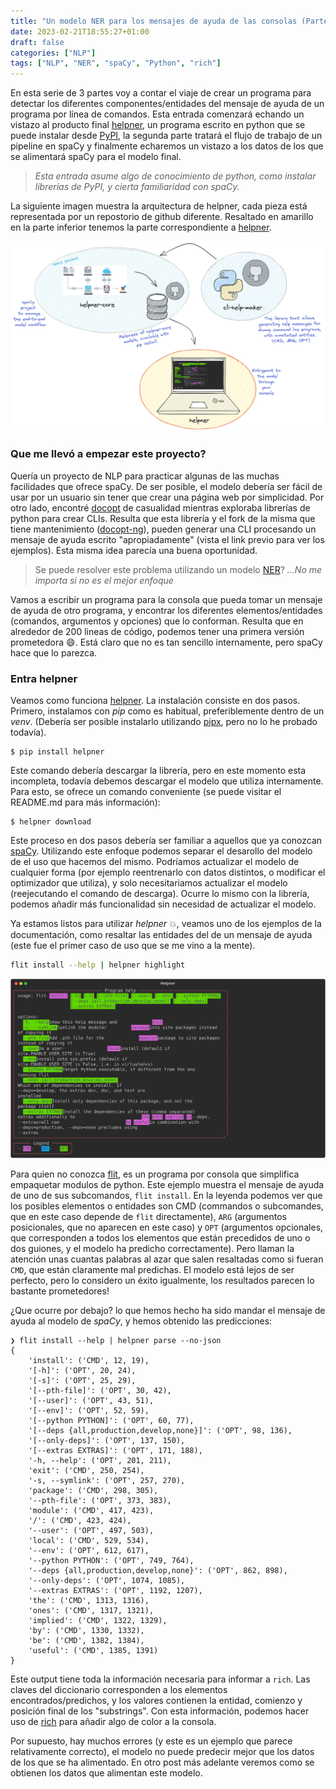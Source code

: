 ```yaml
---
title: "Un modelo NER para los mensajes de ayuda de las consolas (Parte 1: el programa en línea de comandos)"
date: 2023-02-21T18:55:27+01:00
draft: false
categories: ["NLP"]
tags: ["NLP", "NER", "spaCy", "Python", "rich"]
---
```


En esta serie de 3 partes voy a contar el viaje de crear un programa para detectar los diferentes
componentes/entidades del mensaje de ayuda de un programa por línea de comandos. Esta entrada
comenzará echando un vistazo al producto final [helpner](https://github.com/plaguss/helpner), un
programa escrito en python que se puede instalar desde [PyPI](https://pypi.org/project/helpner/),
la segunda parte tratará el flujo de trabajo de un pipeline en spaCy y finalmente echaremos un vistazo
a los datos de los que se alimentará spaCy para el modelo final.

> *Esta entrada asume algo de conocimiento de python, como instalar librerías de PyPI,*
> *y cierta familiaridad con spaCy.*

La siguiente imagen muestra la arquitectura de helpner, cada pieza está representada por un repostorio
de github diferente. Resaltado en amarillo en la parte inferior tenemos la parte correspondiente a [helpner](https://github.com/plaguss/helpner).

![helpner](/images/helpner-arch-part1.png)

### Que me llevó a empezar este proyecto?

Quería un proyecto de NLP para practicar algunas de las muchas facilidades que ofrece spaCy. De ser posible, el modelo debería ser fácil de usar por un usuario sin tener que crear una página web por simplicidad. Por otro lado, encontré [docopt](http://docopt.org/) de casualidad mientras exploraba librerías de python para crear CLIs. Resulta que esta librería y el fork de la misma que tiene mantenimiento ([docopt-ng](https://github.com/jazzband/docopt-ng)), pueden generar una CLI procesando un mensaje de ayuda escrito "apropiadamente" (vista el link previo para ver los ejemplos). Esta misma idea parecía una buena oportunidad.

> Se puede resolver este problema utilizando un modelo [NER](https://spacy.io/usage/linguistic-features#named-entities)? *...No me importa si no es el mejor enfoque*

Vamos a escribir un programa para la consola que pueda tomar un mensaje de ayuda de otro programa, y encontrar los diferentes elementos/entidades (comandos, argumentos y opciones) que lo conforman. Resulta que en alrededor de 200 lineas de código, podemos tener una primera versión prometedora :smile:. Está claro que no es tan sencillo internamente, pero spaCy hace que lo parezca.

### Entra helpner

Veamos como funciona [helpner](https://github.com/plaguss/helpner). La instalación consiste en dos pasos. Primero, instalamos con *pip* como es habitual, preferiblemente dentro de un *venv*. (Debería ser posible instalarlo utilizando [pipx](https://pypa.github.io/pipx/), pero no lo he probado todavía).

```console
$ pip install helpner
```

Este comando debería descargar la librería, pero en este momento esta incompleta, todavía debemos descargar el modelo que utiliza internamente. Para esto, se ofrece un comando conveniente (se puede visitar el README.md para más información):

```console
$ helpner download
```

Este proceso en dos pasos debería ser familiar a aquellos que ya conozcan [spaCy](https://spacy.io/). Utilizando este enfoque podemos separar el desarollo del modelo de el uso que hacemos del mismo. Podríamos actualizar el modelo de cualquier forma (por ejemplo reentrenarlo con datos distintos, o modificar el optimizador que utiliza), y solo necesitariamos actualizar el modelo (reejecutando el comando de descarga). Ocurre lo mismo con la librería, podemos añadir más funcionalidad sin necesidad de actualizar el modelo.

Ya estamos listos para utilizar *helpner* :collision:, veamos uno de los ejemplos de la documentación, como resaltar las entidades del de un mensaje de ayuda (este fue el primer caso de uso que se me vino a la mente).

```sh
flit install --help | helpner highlight
```

![flit-install-help](/images/flit-install-help.svg)

Para quien no conozca [flit](https://github.com/pypa/flit), es un programa por consola que simplifica empaquetar modulos de python. Este ejemplo muestra el mensaje de ayuda de uno de sus subcomandos, `flit install`. En la leyenda podemos ver que los posibles elementos o entidades son CMD (commandos o subcomandes, que en este caso depende de `flit` directamente), `ARG` (argumentos posicionales, que no aparecen en este caso) y `OPT` (argumentos opcionales, que corresponden a todos los elementos que están precedidos de uno o dos guiones, y el modelo ha predicho correctamente). Pero llaman la atención unas cuantas palabras al azar que salen resaltadas como si fueran `CMD`, que están claramente mal predichas. El modelo está lejos de ser perfecto, pero lo considero un éxito igualmente, los resultados parecen lo bastante prometedores!

¿Que ocurre por debajo? lo que hemos hecho ha sido mandar el mensaje de ayuda al modelo de *spaCy*, y hemos obtenido las predicciones:

```console
❯ flit install --help | helpner parse --no-json
{
    'install': ('CMD', 12, 19),
    '[-h]': ('OPT', 20, 24),
    '[-s]': ('OPT', 25, 29),
    '[--pth-file]': ('OPT', 30, 42),
    '[--user]': ('OPT', 43, 51),
    '[--env]': ('OPT', 52, 59),
    '[--python PYTHON]': ('OPT', 60, 77),
    '[--deps {all,production,develop,none}]': ('OPT', 98, 136),
    '[--only-deps]': ('OPT', 137, 150),
    '[--extras EXTRAS]': ('OPT', 171, 188),
    '-h, --help': ('OPT', 201, 211),
    'exit': ('CMD', 250, 254),
    '-s, --symlink': ('OPT', 257, 270),
    'package': ('CMD', 298, 305),
    '--pth-file': ('OPT', 373, 383),
    'module': ('CMD', 417, 423),
    '/': ('CMD', 423, 424),
    '--user': ('OPT', 497, 503),
    'local': ('CMD', 529, 534),
    '--env': ('OPT', 612, 617),
    '--python PYTHON': ('OPT', 749, 764),
    '--deps {all,production,develop,none}': ('OPT', 862, 898),
    '--only-deps': ('OPT', 1074, 1085),
    '--extras EXTRAS': ('OPT', 1192, 1207),
    'the': ('CMD', 1313, 1316),
    'ones': ('CMD', 1317, 1321),
    'implied': ('CMD', 1322, 1329),
    'by': ('CMD', 1330, 1332),
    'be': ('CMD', 1382, 1384),
    'useful': ('CMD', 1385, 1391)
}
```

Este output tiene toda la información necesaria para informar a `rich`. Las claves del diccionario corresponden a los elementos encontrados/predichos, y los valores contienen la entidad, comienzo y posición final de los "substrings". Con esta información, podemos hacer uso de [rich](https://rich.readthedocs.io/en/stable/introduction.html) para añadir algo de color a la consola.

Por supuesto, hay muchos errores (y este es un ejemplo que parece relativamente correcto), el modelo no puede predecir mejor que los datos de los que se ha alimentado. En otro post más adelante veremos como se obtienen los datos que alimentan este modelo.



